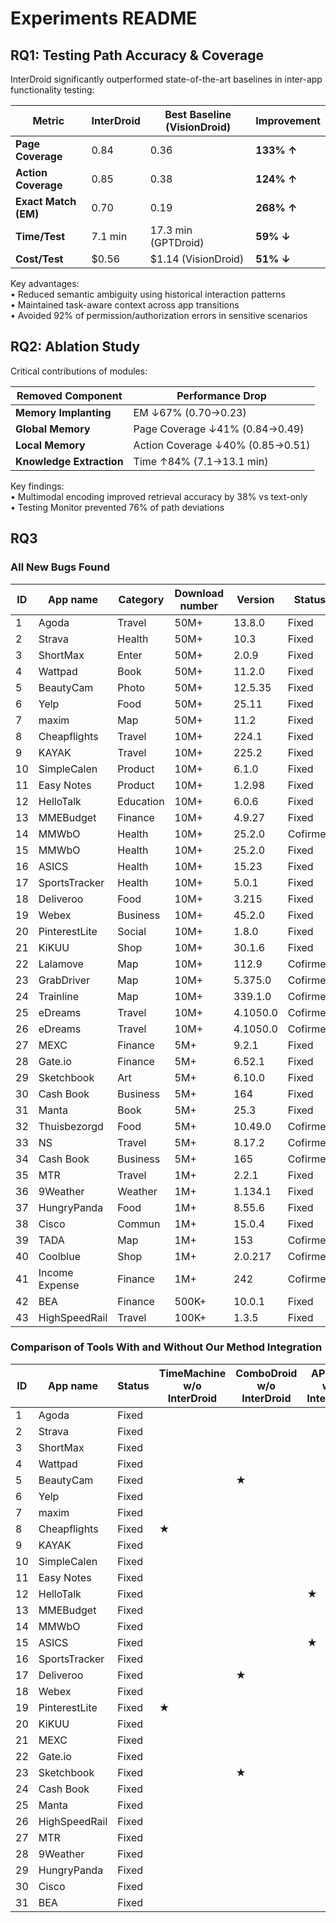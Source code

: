 # Experiments README


## RQ1: Testing Path Accuracy & Coverage  
InterDroid significantly outperformed state-of-the-art baselines in inter-app functionality testing:  

| Metric               | InterDroid | Best Baseline (VisionDroid) | Improvement |
|----------------------|------------|-----------------------------|-------------|
| **Page Coverage**    | 0.84       | 0.36                        | **133% ↑**  |
| **Action Coverage**  | 0.85       | 0.38                        | **124% ↑**  |
| **Exact Match (EM)** | 0.70       | 0.19                        | **268% ↑**  |
| **Time/Test**        | 7.1 min    | 17.3 min (GPTDroid)         | **59% ↓**   |
| **Cost/Test**        | $0.56      | $1.14 (VisionDroid)         | **51% ↓**   |

Key advantages:  
• Reduced semantic ambiguity using historical interaction patterns  
• Maintained task-aware context across app transitions  
• Avoided 92% of permission/authorization errors in sensitive scenarios  



## RQ2: Ablation Study  
Critical contributions of modules:  

| Removed Component       | Performance Drop |  
|-------------------------|------------------|  
| **Memory Implanting**   | EM ↓67% (0.70→0.23) |  
| **Global Memory**        | Page Coverage ↓41% (0.84→0.49) |  
| **Local Memory**         | Action Coverage ↓40% (0.85→0.51) |  
| **Knowledge Extraction** | Time ↑84% (7.1→13.1 min) |  

Key findings:  
• Multimodal encoding improved retrieval accuracy by 38% vs text-only  
• Testing Monitor prevented 76% of path deviations  

## RQ3

### All New Bugs Found

| ID | App name       | Category  | Download number | Version  | Status    |
|----|----------------|-----------|-----------------|----------|-----------|
| 1  | Agoda          | Travel    | 50M+            | 13.8.0   | Fixed     |
| 2  | Strava         | Health    | 50M+            | 10.3     | Fixed     |
| 3  | ShortMax       | Enter     | 50M+            | 2.0.9    | Fixed     |
| 4  | Wattpad        | Book      | 50M+            | 11.2.0   | Fixed     |
| 5  | BeautyCam      | Photo     | 50M+            | 12.5.35  | Fixed     |
| 6  | Yelp           | Food      | 50M+            | 25.11    | Fixed     |
| 7  | maxim          | Map       | 50M+            | 11.2     | Fixed     |
| 8  | Cheapflights   | Travel    | 10M+            | 224.1    | Fixed     |
| 9  | KAYAK          | Travel    | 10M+            | 225.2    | Fixed     |
| 10 | SimpleCalen    | Product   | 10M+            | 6.1.0    | Fixed     |
| 11 | Easy Notes     | Product   | 10M+            | 1.2.98   | Fixed     |
| 12 | HelloTalk      | Education | 10M+            | 6.0.6    | Fixed     |
| 13 | MMEBudget      | Finance   | 10M+            | 4.9.27   | Fixed     |
| 14 | MMWbO          | Health    | 10M+            | 25.2.0   | Cofirmed  |
| 15 | MMWbO          | Health    | 10M+            | 25.2.0   | Fixed     |
| 16 | ASICS          | Health    | 10M+            | 15.23    | Fixed     |
| 17 | SportsTracker  | Health    | 10M+            | 5.0.1    | Fixed     |
| 18 | Deliveroo      | Food      | 10M+            | 3.215    | Fixed     |
| 19 | Webex          | Business  | 10M+            | 45.2.0   | Fixed     |
| 20 | PinterestLite  | Social    | 10M+            | 1.8.0    | Fixed     |
| 21 | KiKUU          | Shop      | 10M+            | 30.1.6   | Fixed     |
| 22 | Lalamove       | Map       | 10M+            | 112.9    | Cofirmed  |
| 23 | GrabDriver     | Map       | 10M+            | 5.375.0  | Cofirmed  |
| 24 | Trainline      | Map       | 10M+            | 339.1.0  | Cofirmed  |
| 25 | eDreams        | Travel    | 10M+            | 4.1050.0 | Cofirmed  |
| 26 | eDreams        | Travel    | 10M+            | 4.1050.0 | Cofirmed  |
| 27 | MEXC           | Finance   | 5M+             | 9.2.1    | Fixed     |
| 28 | Gate.io        | Finance   | 5M+             | 6.52.1   | Fixed     |
| 29 | Sketchbook     | Art       | 5M+             | 6.10.0   | Fixed     |
| 30 | Cash Book      | Business  | 5M+             | 164      | Fixed     |
| 31 | Manta          | Book      | 5M+             | 25.3     | Fixed     |
| 32 | Thuisbezorgd   | Food      | 5M+             | 10.49.0  | Cofirmed  |
| 33 | NS             | Travel    | 5M+             | 8.17.2   | Cofirmed  |
| 34 | Cash Book      | Business  | 5M+             | 165      | Cofirmed  |
| 35 | MTR            | Travel    | 1M+             | 2.2.1    | Fixed     |
| 36 | 9Weather       | Weather   | 1M+             | 1.134.1  | Fixed     |
| 37 | HungryPanda    | Food      | 1M+             | 8.55.6   | Fixed     |
| 38 | Cisco          | Commun    | 1M+             | 15.0.4   | Fixed     |
| 39 | TADA           | Map       | 1M+             | 153      | Cofirmed  |
| 40 | Coolblue       | Shop      | 1M+             | 2.0.217  | Cofirmed  |
| 41 | Income Expense | Finance   | 1M+             | 242      | Cofirmed  |
| 42 | BEA            | Finance   | 500K+           | 10.0.1   | Fixed     |
| 43 | HighSpeedRail  | Travel    | 100K+           | 1.3.5    | Fixed     |



### Comparison of Tools With and Without Our Method Integration

| ID | App name      | Status | TimeMachine w/o InterDroid | ComboDroid w/o InterDroid | APE+QT w/o InterDroid | Humanoid w/o InterDroid | VisionDroid w/o InterDroid | TimeMachine wtih InterDroid | ComboDroid wtih InterDroid | APE+QT with InterDroid | Humanoid wtih InterDroid | VisionDroid with InterDroid  |
|----|---------------|--------|----------------------------|---------------------------|-----------------------|-------------------------|----------------------------|-----------------------------|----------------------------|------------------------|--------------------------|------------------------------|
| 1  | Agoda         | Fixed  |                            |                           |                       |                         |                            | $\checkmark$                |                            |                        | $\checkmark$             | $\checkmark$                 |
| 2  | Strava        | Fixed  |                            |                           |                       |                         |                            |                             | $\checkmark$               | $\checkmark$           | $\checkmark$             | $\checkmark$                 |
| 3  | ShortMax      | Fixed  |                            |                           |                       |                         | $\bigstar$                 | $\checkmark$                | $\checkmark$               | $\checkmark$           |                          | $\checkmark$                 |
| 4  | Wattpad       | Fixed  |                            |                           |                       |                         |                            |                             |                            | $\checkmark$           | $\checkmark$             | $\checkmark$                 |
| 5  | BeautyCam     | Fixed  |                            | $\bigstar$                |                       | $\bigstar$              | $\bigstar$                 | $\checkmark$                | $\checkmark$               | $\checkmark$           | $\checkmark$             | $\checkmark$                 |
| 6  | Yelp          | Fixed  |                            |                           |                       |                         |                            |                             |                            |                        |                          |                              |
| 7  | maxim         | Fixed  |                            |                           |                       |                         |                            |                             | $\checkmark$               | $\checkmark$           | $\checkmark$             | $\checkmark$                 |
| 8  | Cheapflights  | Fixed  | $\bigstar$                 |                           |                       | $\bigstar$              |                            | $\checkmark$                | $\checkmark$               |                        | $\checkmark$             | $\checkmark$                 |
| 9  | KAYAK         | Fixed  |                            |                           |                       |                         |                            |                             |                            |                        |                          | $\checkmark$                 |
| 10 | SimpleCalen   | Fixed  |                            |                           |                       |                         |                            | $\checkmark$                |                            | $\checkmark$           | $\checkmark$             | $\checkmark$                 |
| 11 | Easy Notes    | Fixed  |                            |                           |                       |                         |                            |                             |                            | $\checkmark$           |                          |                              |
| 12 | HelloTalk     | Fixed  |                            |                           | $\bigstar$            |                         | $\bigstar$                 |                             | $\checkmark$               | $\checkmark$           | $\checkmark$             | $\checkmark$                 |
| 13 | MMEBudget     | Fixed  |                            |                           |                       |                         |                            | $\checkmark$                |                            |                        |                          |                              |
| 14 | MMWbO         | Fixed  |                            |                           |                       |                         |                            |                             |                            |                        | $\checkmark$             | $\checkmark$                 |
| 15 | ASICS         | Fixed  |                            |                           | $\bigstar$            | $\bigstar$              | $\bigstar$                 |                             | $\checkmark$               | $\checkmark$           | $\checkmark$             | $\checkmark$                 |
| 16 | SportsTracker | Fixed  |                            |                           |                       |                         |                            | $\checkmark$                |                            |                        |                          |                              |
| 17 | Deliveroo     | Fixed  |                            | $\bigstar$                |                       |                         |                            |                             | $\checkmark$               | $\checkmark$           |                          | $\checkmark$                 |
| 18 | Webex         | Fixed  |                            |                           |                       |                         |                            |                             |                            |                        | $\checkmark$             |                              |
| 19 | PinterestLite | Fixed  | $\bigstar$                 |                           |                       |                         | $\bigstar$                 | $\checkmark$                | $\checkmark$               | $\checkmark$           | $\checkmark$             | $\checkmark$                 |
| 20 | KiKUU         | Fixed  |                            |                           |                       |                         |                            |                             |                            |                        |                          | $\checkmark$                 |
| 21 | MEXC          | Fixed  |                            |                           |                       |                         |                            |                             |                            | $\checkmark$           | $\checkmark$             | $\checkmark$                 |
| 22 | Gate.io       | Fixed  |                            |                           |                       |                         |                            | $\checkmark$                |                            |                        |                          |                              |
| 23 | Sketchbook    | Fixed  |                            | $\bigstar$                |                       |                         | $\bigstar$                 |                             | $\checkmark$               |                        | $\checkmark$             | $\checkmark$                 |
| 24 | Cash Book     | Fixed  |                            |                           |                       |                         |                            |                             |                            | $\checkmark$           | $\checkmark$             |                              |
| 25 | Manta         | Fixed  |                            |                           |                       |                         |                            |                             | $\checkmark$               |                        |                          | $\checkmark$                 |
| 26 | HighSpeedRail | Fixed  |                            |                           |                       |                         |                            | $\checkmark$                |                            |                        |                          |                              |
| 27 | MTR           | Fixed  |                            |                           |                       |                         |                            |                             | $\checkmark$               | $\checkmark$           | $\checkmark$             | $\checkmark$                 |
| 28 | 9Weather      | Fixed  |                            |                           |                       |                         |                            |                             | $\checkmark$               |                        | $\checkmark$             | $\checkmark$                 |
| 29 | HungryPanda   | Fixed  |                            |                           |                       |                         |                            |                             |                            |                        | $\checkmark$             | $\checkmark$                 |
| 30 | Cisco         | Fixed  |                            |                           |                       |                         |                            | $\checkmark$                |                            |                        |                          | $\checkmark$                 |
| 31 | BEA           | Fixed  |                            |                           |                       |                         |                            |                             |                            |                        | $\checkmark$             | $\checkmark$                 |